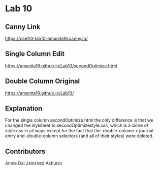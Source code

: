 # Lab 10
## Canny Link
https://cse110-lab10-amanita19.canny.io/
## Single Column Edit
https://amanita19.github.io/Lab10/secondOptimize.html
## Double Column Original
https://amanita19.github.io/Lab10/

## Explanation 
For the single column secondOptimize.html the only difference is that we changed the stylsheet to secondOptimizestyle.css, which is a clone of style.css in all ways except for the fact that the .double-column > journal-entry and .double-column selectors (and all of their styles) were deleted.

## Contributors
Annie Dai
Jamshed Ashurov

